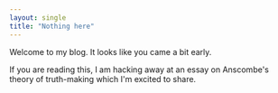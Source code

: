 ```yaml
---
layout: single
title: "Nothing here"
---
```

Welcome to my blog. It looks like you came a bit early.

If you are reading this, I am hacking away at an essay on Anscombe's theory of truth-making which I'm excited to share.
